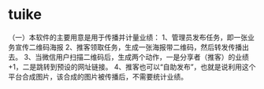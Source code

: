 # tuike
（一）本软件的主要用意是用于传播并计量业绩：
1、管理员发布任务，即一张业务宣传二维码海报
2、推客领取任务，生成一张海报带二维码，然后转发传播出去。
3、当微信用户扫描二维码后，生成两个动作，一是分享者（推客）的业绩+1，二是跳转到预设的网址链接。
4、推客也可以“自助发布”，也就是说利用这个平台合成图片，该合成的图片被传播后，不需要统计业绩。
